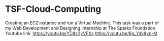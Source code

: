 # TSF-Cloud-Computing
Creating an EC2 instance and run a Virtual Machine. This task was a part of my Web Development and Designing Internship at The Sparks Foundation.
Youtube link: https://youtu.be/YD8sl1yVFXs
              https://youtu.be/6g_Ydk8yn-M
